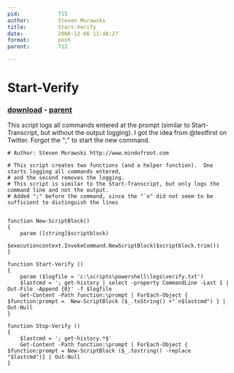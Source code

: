 ```yaml
---
pid:            715
author:         Steven Murawski
title:          Start-Verify
date:           2008-12-06 11:48:27
format:         posh
parent:         712

---
```


# Start-Verify

### [download](//scripts/715.ps1) - [parent](//scripts/712.md)

This script logs all commands entered at the prompt (similar to Start-Transcript, but without the output logging).  I got the idea from @testfirst on Twitter.
Forgot the ";" to start the new command.

```posh
# Author: Steven Murawski http://www.mindofroot.com

# This script creates two functions (and a helper function).  One starts logging all commands entered,
# and the second removes the logging.
# This script is similar to the Start-Transcript, but only logs the command line and not the output.
# Added ";" before the command, since the "`n" did not seem to be sufficient to distinguish the lines


function New-ScriptBlock()
{
	param ([string]$scriptblock)
	$executioncontext.InvokeCommand.NewScriptBlock($scriptblock.trim())
}

function Start-Verify ()
{
	param ($logfile = 'c:\scripts\powershell\logs\verify.txt')
	$lastcmd = '; get-history | select -property CommandLine -Last 1 | Out-File -Append {0}' -f $logfile
	Get-Content -Path function:\prompt | ForEach-Object { $function:prompt =  New-ScriptBlock ($_.toString() +"`n$lastcmd") } | Out-Null
}

function Stop-Verify ()
{
	$lastcmd = '; get-history.*$' 
	Get-Content -Path function:\prompt | ForEach-Object { $function:prompt = New-ScriptBlock ($_.tostring() -replace "$lastcmd")} | Out-Null
}
```

